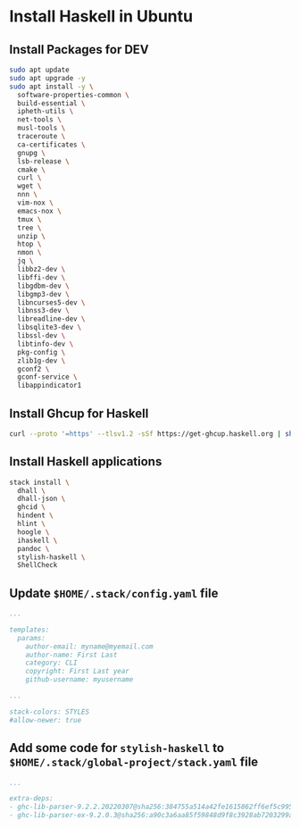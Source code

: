 # Install Haskell in Ubuntu

## Install Packages for DEV

```bash
sudo apt update
sudo apt upgrade -y
sudo apt install -y \
  software-properties-common \
  build-essential \
  ipheth-utils \
  net-tools \
  musl-tools \
  traceroute \
  ca-certificates \
  gnupg \
  lsb-release \
  cmake \
  curl \
  wget \
  nnn \
  vim-nox \
  emacs-nox \
  tmux \
  tree \
  unzip \
  htop \
  nmon \
  jq \
  libbz2-dev \
  libffi-dev \
  libgdbm-dev \
  libgmp3-dev \
  libncurses5-dev \
  libnss3-dev \
  libreadline-dev \
  libsqlite3-dev \
  libssl-dev \
  libtinfo-dev \
  pkg-config \
  zlib1g-dev \
  gconf2 \
  gconf-service \
  libappindicator1
```


## Install Ghcup for Haskell

```bash
curl --proto '=https' --tlsv1.2 -sSf https://get-ghcup.haskell.org | sh
```

## Install Haskell applications

```bash
stack install \
  dhall \
  dhall-json \
  ghcid \
  hindent \
  hlint \
  hoogle \
  ihaskell \
  pandoc \
  stylish-haskell \
  ShellCheck
```

## Update `$HOME/.stack/config.yaml` file

```yaml
...

templates:
  params:
    author-email: myname@myemail.com
    author-name: First Last
    category: CLI
    copyright: First Last year
    github-username: myusername

...

stack-colors: STYLES
#allow-newer: true
```

## Add some code for `stylish-haskell` to `$HOME/.stack/global-project/stack.yaml` file

```yaml
...

extra-deps:
- ghc-lib-parser-9.2.2.20220307@sha256:384755a514a42fe1615862ff6ef5c995a9ed71904360b4b212f9526f80fb214c,12705
- ghc-lib-parser-ex-9.2.0.3@sha256:a90c3a6aa85f59848d9f8c3928ab7203299a4b560db6f300976d9b1f7da127ee,3655
```

